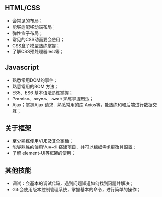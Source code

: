 ## HTML/CSS 
- 会常见的布局；
- 能够适配移动端布局；
- 弹性盒子布局；
- 常见的CSS动画要会使用；
- CSS盒子模型熟练掌握；
- 了解CSS预处理器less等；

## Javascript
- 熟悉常用DOM的事件；
- 熟悉常用的BOM 方法；
- ES5、ES6 基本语法熟练掌握；
- Promise、async、 await 熟练掌握用法；
- Ajax；掌握Ajax 请求，熟悉常用的库 Axios等，能熟练和和后端进行数据交互；

## 关于框架
- 至少熟练使用VUE及其全家桶；
- 能够熟练的使用Vue-cli 搭建项目，并可以根据需求更改其配置；
- 了解 element-UI等框架的使用；

## 其他技能
- 调试：会基本的调试代码，遇到问题知道如何找到问题并解决；
- Git:会使用版本控制管理系统，掌握基本的命令，进行简单的操作；